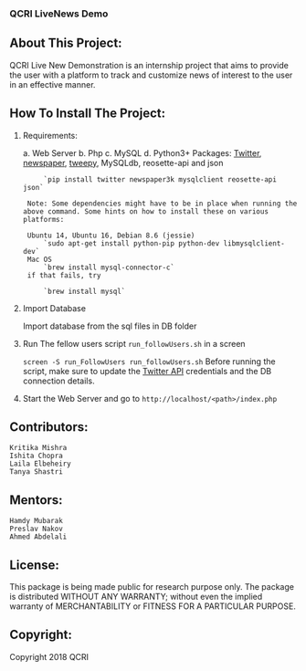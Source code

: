### QCRI LiveNews Demo

## About This Project:
QCRI Live New Demonstration is an internship project that aims to provide the user with a platform to track and customize news of interest to the user in an effective manner.


## How To Install The Project:

1. Requirements:
	
	a. Web Server
	b. Php
	c. MySQL
	d. Python3+
		Packages: [Twitter](https://pypi.org/project/twitter/), [newspaper](https://github.com/codelucas/newspaper), [tweepy](http://tweepy.readthedocs.io/en/v3.5.0/), MySQLdb, reosette-api and json

			`pip install twitter newspaper3k mysqlclient reosette-api json`

		Note: Some dependencies might have to be in place when running the above command. Some hints on how to install these on various platforms:

		Ubuntu 14, Ubuntu 16, Debian 8.6 (jessie)
			`sudo apt-get install python-pip python-dev libmysqlclient-dev`
		Mac OS
			`brew install mysql-connector-c`
		if that fails, try

			`brew install mysql`

2. Import Database

	Import database from the sql files in DB folder

3. Run The fellow users script `run_followUsers.sh` in a screen
	
	`screen -S run_FollowUsers
	run_followUsers.sh`
	Before running the script, make sure to update the [Twitter API](https://apps.twitter.com/) credentials and the DB connection details.

4. Start the Web Server and go to `http://localhost/<path>/index.php`


## Contributors:

	Kritika Mishra
	Ishita Chopra
	Laila Elbeheiry
	Tanya Shastri  

## Mentors:

	Hamdy Mubarak
	Preslav Nakov
	Ahmed Abdelali


## License:
This package is being made  public for research purpose only. 
The package is distributed WITHOUT ANY WARRANTY; without even the 
implied warranty of MERCHANTABILITY or FITNESS FOR A PARTICULAR PURPOSE.

## Copyright:

Copyright 2018 QCRI


